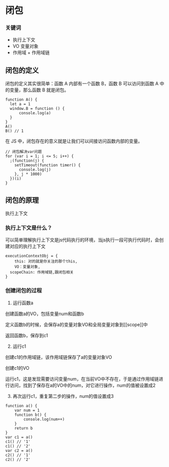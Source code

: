 # 闭包

### 关键词

* 执行上下文
* VO 变量对象
* 作用域 + 作用域链

## 闭包的定义

闭包的定义其实很简单：函数 A 内部有一个函数 B，函数 B 可以访问到函数 A 中的变量，那么函数 B 就是闭包。

```
function A() {
  let a = 1
  window.B = function () {
      console.log(a)
  }
}
A()
B() // 1
```

在 JS 中，闭包存在的意义就是让我们可以间接访问函数内部的变量。

```
// 闭包解决var问题
for (var i = 1; i <= 5; i++) {
  ;(function(j) {
    setTimeout(function timer() {
      console.log(j)
    }, j * 1000)
  })(i)
}
```

## 闭包的原理

执行上下文

### 执行上下文是什么？

可以简单理解执行上下文是js代码执行的环境，当js执行一段可执行代码时，会创建对应的执行上下文

```
executionContextObj = {
	this: 对的就是你关注的那个this,
	VO：变量对象,
  scopeChain: 作用域链,跟闭包相关
}
```

### 创建闭包的过程

1. 运行函数a

创建函数a的VO，包括变量num和函数b

定义函数b的时候，会保存a的变量对象VO和全局变量对象到[[scope]]中

返回函数b，保存到c1

2. 运行c1

创建c1的作用域链，该作用域链保存了a的变量对象VO

创建c1的VO

运行c1，这是发现需要访问变量num，在当前VO中不存在，于是通过作用域链进行访问，找到了保存在a的VO中的num，对它进行操作，num的值被设置成2

3. 再次运行c1，重复第二步的操作，num的值设置成3

```
function a() {
	var num = 1
	function b() {
		console.log(num++)
	}
	return b
}
var c1 = a()
c1() // '1'
c1() // '2'
var c2 = a()
c2() // '1'
c2() // '2'
```
